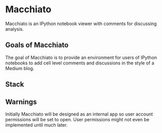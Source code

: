 # Macchiato

Macchiato is an IPython notebook viewer with comments for discussing analysis.

## Goals of Macchiato

The goal of Macchiato is to provide an environment for users of IPython notebooks to add cell level comments and discussions in the style of a Medium blog. 

## Stack

## Warnings

Initially Macchiato will be designed as an internal app so user account permissions will be set to open. User permissions might not even be implemented until much later.